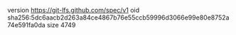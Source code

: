 version https://git-lfs.github.com/spec/v1
oid sha256:5dc6aacb2d263a84ce4867b76e55ccb59996d3066e99e80e8752a74e591fa0da
size 4749
